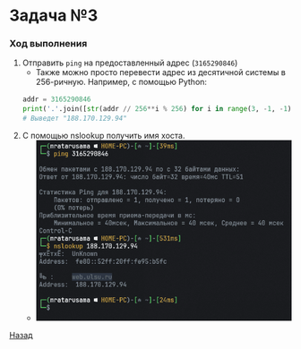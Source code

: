 # Задача №3

### Ход выполнения

1. Отправить `ping` на предоставленный адрес (`3165290846`)
    - Также можно просто перевести адрес из десятичной системы в 256-ричную. Например, с помощью Python:
    ```python 
    addr = 3165290846
    print('.'.join([str(addr // 256**i % 256) for i in range(3, -1, -1)]))
    # Выведет "188.170.129.94"
    ```
2. С помощью nslookup получить имя хоста.
    - ![ping и nslookup](media/T3/1.png)

[Назад](README.md)